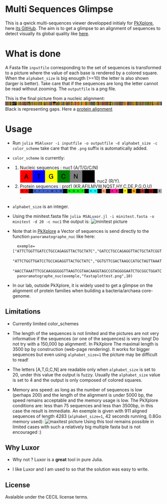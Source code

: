 # Multi Sequences Glimpse

This is a qwick multi-sequences viewer developped initialy for [PkXplore](https://pkxplore.univ-lyon1.fr/nucworkshop), here [its GitHub](https://github.com/jpflandrs/PkXplore). The aim is to get a glimpse to an alignment of sequences to detect visually its global quality like [here](https://github.com/jpflandrs/PkXplore/blob/main/PkXplorer.pdf).

# What is done

A Fasta file ``inputfile`` corresponding to the set of sequences is transformed to a picture where the value of each base is rendered by a colored square.
When the ``alphabet_size`` is big enougth (>=10) the letter is also shown (larger is better). Take care that if the sequences are long the letter cannot be read without zooming.
The ``outputfile`` is a png file.

This is the final picture from a nucleic alignment: ![final picture](https://github.com/jpflandrs/MSGlimpse/blob/main/aligned_crude.png)
Black is representing gaps.
Here a [protein alignment](https://github.com/jpflandrs/MSGlimpse/blob/main/proteinview.png)

# Usage

- Run ```julia MSAluxor -i inputfile -o outputfile -d alphabet_size -c color_scheme``` take care that the ```.png``` suffix is automatically added.
- ```color_scheme``` is currently:
- 1) Nucleic sequences : nuc1 (A/T/G/C/N) ![Colors](https://github.com/jpflandrs/MSGlimpse/blob/main/CharsNuc.png), nuc2 (R/Y).
- 2) Protein sequences : prot1 (KR,AFILMVW,NQST,HY,C,DE,P,G,O,U) ![prot1](https://github.com/jpflandrs/MSGlimpse/blob/main/CharsProt.png).
- ``` alphabet_size ``` is an integer.

- Using the minitest.fasta file
```julia MSALuxor.jl -i minitest.fasta -o minitest -d 20 -c nuc1```
the output is: ![minitest picture](https://github.com/jpflandrs/MSGlimpse/blob/main/minitest.png)

- Note that in  [PkXplore](https://github.com/jpflandrs/PkXplore) a Vector of sequences is send directly to the function ```panoramatographe_nuc``` like here:

        exemple=["ATTCTGGTTGATCCTGCCAGAGGTTACTGCTATC","GATCCTGCCAGAGGTTACTGCTATCGGTGTTCGA",
        "ATTCTGGTTGATCCTGCCAGAGGTTACTGCTATC","GGTGTTCGACTAAGCCATGCTAGTTAAATGTTCT","TCGTGAACATAGCGGACTGCTCAGTAACACGTGGACAATCTGCCCTTGGGT","TCAGCATAACCCCGGGAAACTGGGGATAATTCTGAATAGATCACATATGCTGGAATGCTTTGT",
        "AACCTAAATTTCGCAAGGGGGGTTAAGTCGTAACAAGGTAGCCGTAGGGGAATCTGCGGCTGGATCACCTCCT"]
        panoramatographe_nuc(exemple,"fastaplottest.png",10)

- In our lab, outside PkXplore, it is widely used to get a glimpse on the alignment of protein families when building a bacteria/archaea core-genome.

## Limitations

- Currently limited color_schemes

- The length of the sequences is not limited and the pictures are not very informative if the sequences (or one of the sequences) is very long! Do not try with a 150,000 bp alignment!. In PkXplore The maximal length is 3500 bp by construction (web-page rendering). It works for bigger sequences but even using ```alphabet_size=1``` the picture may be difficult to read!

- The letters [A,T,G,C,N] are readable only when ```alphabet_size``` is set to 20, under this value the output is fuzzy. Usually the ```alphabet_size``` value is set to 4 and the output is only composed of colored squares.

- Memory ans speed: as long as the number of sequences is low (perhaps 200) and the length of the alignment is under 5000 bp, the speed remains acceptable and the memory usage is low. The PkXplore conditions are: less than 75 sequences and less than 3500bp, in this case the result is immediate. An exemple is given with 911 aligned sequences of length 4283 (```alphabet_size=1```, 42 seconds running, 0.8Go memory used): ![maxitest picture](https://github.com/jpflandrs/MSGlimpse/blob/main/maxitest.png) Using this tool remains possible in limited cases with such a relatively big multiple fasta but is not encouraged :)

## Why Luxor

- Why not ? Luxor is a **great** tool in pure Julia.

- I like Luxor and I am used to so that the solution was easy to write.

## License

Avalaible under the CECIL license terms.
